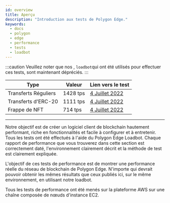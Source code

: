 ```yaml
---
id: overview
title: Aperçu
description: "Introduction aux tests de Polygon Edge."
keywords:
  - docs
  - polygon
  - edge
  - performance
  - tests
  - loadbot
---
```

:::caution
Veuillez noter que nos , `loadbot`qui ont été utilisés pour effectuer ces tests, sont maintenant dépréciés.
:::

| Type | Valeur | Lien vers le test |
| ---- | ----- | ------------ |
| Transferts Réguliers | 1428 tps | [4 Juillet 2022](test-history/test-2022-07-04.md#results-of-eoa-to-eoa-transfers) |
| Transferts d'ERC-20 | 1111 tps | [4 Juillet 2022](test-history/test-2022-07-04.md#results-of-erc20-token-transfers) |
| Frappe de NFT | 714 tps | [4 Juillet 2022](test-history/test-2022-07-04.md#results-of-erc721-token-minting) |

---

Notre objectif est de créer un logiciel client de blockchain hautement performant, riche en fonctionnalités et facile à configurer et à entretenir. Tous les tests ont été effectués à l'aide du Polygon Edge Loadbot. Chaque rapport de performance que vous trouverez dans cette section est correctement daté, l'environnement clairement décrit et la méthode de test est clairement expliquée.

L'objectif de ces tests de performance est de montrer une performance réelle du réseau de blockchain de Polygon Edge. N'importe qui devrait pouvoir obtenir les mêmes résultats que ceux publiés ici, sur le même environnement, en utilisant notre loadbot.

Tous les tests de performance ont été menés sur la plateforme AWS sur une chaîne composée de nœuds d'instance EC2.